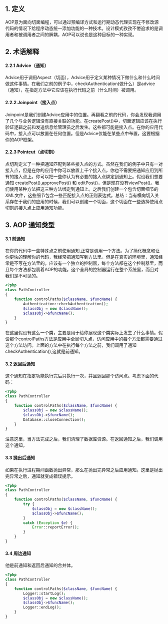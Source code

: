 ## 1. 定义

AOP意为面向切面编程，可以通过预编译方式和运行期动态代理实现在不修改源代码的情况下给程序动态统一添加功能的一种技术。设计模式孜孜不倦追求的是调用者和被调用者之间的解耦，AOP可以说也是这种目标的一种实现。

## 2. 术语解释

#### 2.2.1 Advice（通知）

Advice用于调用Aspect（切面），Advice用于定义某种情况下做什么和什么时间做这件事情。在我们之前的例子中，checkAuthentication(做什么）是advice（通知），在指定方法中它应该在执行代码之前（什么时间）被调用。

#### 2.2.2 Joinpoint（接入点）

Joinpoint是我们创建Advice应用中的位置。再翻看之前的代码，你会发现我调用了几个与业务逻辑没有直接关联的功能。在createPost()中，切面逻辑应该在执行验证逻辑之前和发送信息给管理员之后发生。这些都可能是接入点。在你的应用代码中，接入点可以放置在任何位置。但是Advice仅能在某些点中布置，这要根据你的AOP框架。

#### 2.2.3 Pointcut（点切割）

 点切割定义了一种把通知匹配到某些接入点的方式。虽然在我们的例子中只有一对接入点，但是在你的应用中你可以放置上千个接入点，你也不需要把通知应用到所有的接入点上。你可以把一些你认为有必要的接入点绑定到通知上。假设我们想要通知 createPost(),approvePost() 和 editPost()，但是现在没有viewPost()。我们使用某种方法把这三种方法绑定到通知上。之后我们创建一个包含切面细节的XML文件，这些细节包含一些匹配接入点的正则表达式。总结：当有横向切入关系存在于我们的应用的时候，我们可以创建一个切面，这个切面在一些选择使用点切割的接入点上应用通知功能。

## 3. AOP 通知类型

#### 3.1 前通知

在你的代码中一些特殊点之前使用通知,正常是调用一个方法。为了简化概念和让你更快的理解你的代码，我经常把通知写到方法里。但是在真实的环境里，通知经常是不写在方法里的。应该有一个独立的控制器，每个方法都在这个控制器里，而且每个方法都包裹着AOP的功能。这个全局的控制器运行在整个系统里，而且对我们是不可见的。

```php
<?php
class PathController
{
    function controlPaths($className, $funcName) {
        Authentication::checkAuthentication();
        $classObj = new $className();
        $classObj->$funcName();
    }
}
```

在这里假设有这么一个类，主要是用于给你展现这个类实际上发生了什么事情。假设那个controlPaths方法是应用中全局切入点，访问应用中的每个方法都需要通过这个方法访问。上面的方法中在执行每个方法之前，我们调用了通知checkAuthentication(),这就是前通知。

#### 3.2 返回后通知

这个通知在指定功能执行完后只执行一次，并且返回那个访问点。考虑下面的代码：

```php
<?php
class PathController
{
    function controlPaths($className, $funcName) {
        $classObj = new $className();
        $classObj->$funcName();
        Database::closeConnection();
    }
}
```

注意这里，当方法完成之后，我们清理了数据库资源。在返回通知之后，我们调用这个通知。

#### 3.3 抛出后通知

如果在执行进程期间函数抛出异常，那么在抛出完异常之后应用通知。这里是抛出完异常之后，通知就变成错误提示。

```php
<?php
class PathController
{
    function controlPaths($className, $funcName) {
        try {
            $classObj = new $className();
            $classObj->$funcName();
        }
        catch (Exception $e) {
            Error::reportError();
        }
    }
}
```

#### 3.4 周边通知

他是前通知和返回后通知的合并体。

```php
<?php
class PathController
{
    function controlPaths($className, $funcName) {
        Logger::startLog();
        $classObj = new $className();
        $classObj->$funcName();
        Logger::endLog();
    }
}
```

